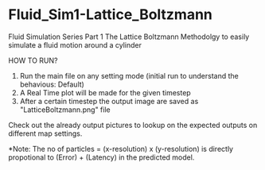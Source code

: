 # Fluid_Sim1-Lattice_Boltzmann
Fluid Simulation Series Part 1
The Lattice Boltzmann Methodolgy to easily simulate a fluid motion around a cylinder

HOW TO RUN?

1. Run the main file on any setting mode (initial run to understand the behavious: Default)
2. A Real Time plot will be made for the given timestep
3. After a certain timestep the output image are saved as "LatticeBoltzmann.png" file

Check out the already output pictures to lookup on the expected outputs on different map settings.

*Note: The no of particles = (x-resolution) x (y-resolution) is directly propotional to (Error) + (Latency) in the predicted model.
